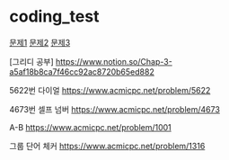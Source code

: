 # coding_test

[문제1](https://www.acmicpc.net/problem/2720)
[문제2](https://www.acmicpc.net/problem/11399)
[문제3](https://www.acmicpc.net/problem/1715)

[그리디 공부]
https://www.notion.so/Chap-3-a5af18b8ca7f46cc92ac8720b65ed882

5622번 다이얼
https://www.acmicpc.net/problem/5622

4673번 셀프 넘버
https://www.acmicpc.net/problem/4673

A-B
https://www.acmicpc.net/problem/1001

그룹 단어 체커
https://www.acmicpc.net/problem/1316